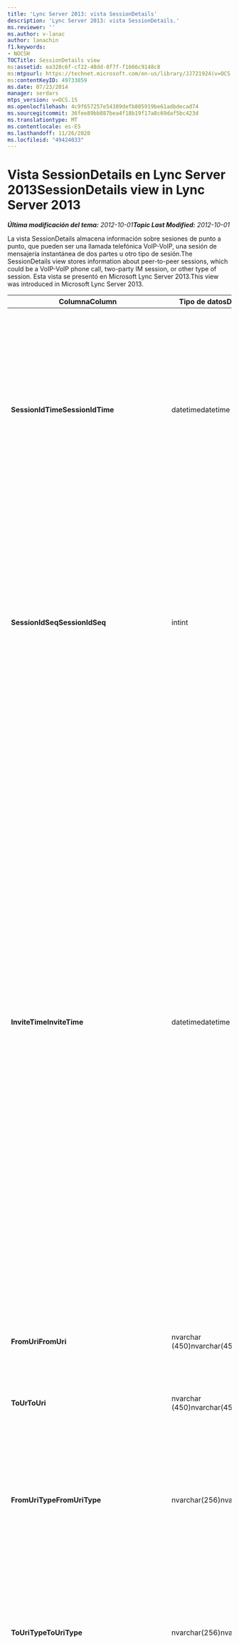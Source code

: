 ```yaml
---
title: 'Lync Server 2013: vista SessionDetails'
description: 'Lync Server 2013: vista SessionDetails.'
ms.reviewer: ''
ms.author: v-lanac
author: lanachin
f1.keywords:
- NOCSH
TOCTitle: SessionDetails view
ms:assetid: ea328c6f-cf22-48dd-8f7f-f1666c9148c8
ms:mtpsurl: https://technet.microsoft.com/en-us/library/JJ721924(v=OCS.15)
ms:contentKeyID: 49733859
ms.date: 07/23/2014
manager: serdars
mtps_version: v=OCS.15
ms.openlocfilehash: 4c9f657257e54389defb805919be61adbdecad74
ms.sourcegitcommit: 36fee89bb887bea4f18b19f17a8c69daf5bc423d
ms.translationtype: MT
ms.contentlocale: es-ES
ms.lasthandoff: 11/26/2020
ms.locfileid: "49424033"
---
```

# <a name="sessiondetails-view-in-lync-server-2013"></a><span data-ttu-id="d7267-103">Vista SessionDetails en Lync Server 2013</span><span class="sxs-lookup"><span data-stu-id="d7267-103">SessionDetails view in Lync Server 2013</span></span>

<div data-xmlns="http://www.w3.org/1999/xhtml">

<div class="topic" data-xmlns="http://www.w3.org/1999/xhtml" data-msxsl="urn:schemas-microsoft-com:xslt" data-cs="https://msdn.microsoft.com/">

<div data-asp="https://msdn2.microsoft.com/asp">



</div>

<div id="mainSection">

<div id="mainBody"><span data-ttu-id="d7267-104">

<span> </span></span><span class="sxs-lookup"><span data-stu-id="d7267-104">

<span> </span></span></span>

<span data-ttu-id="d7267-105">_**Última modificación del tema:** 2012-10-01_</span><span class="sxs-lookup"><span data-stu-id="d7267-105">_**Topic Last Modified:** 2012-10-01_</span></span>

<span data-ttu-id="d7267-106">La vista SessionDetails almacena información sobre sesiones de punto a punto, que pueden ser una llamada telefónica VoIP-VoIP, una sesión de mensajería instantánea de dos partes u otro tipo de sesión.</span><span class="sxs-lookup"><span data-stu-id="d7267-106">The SessionDetails view stores information about peer-to-peer sessions, which could be a VoIP-VoIP phone call, two-party IM session, or other type of session.</span></span> <span data-ttu-id="d7267-107">Esta vista se presentó en Microsoft Lync Server 2013.</span><span class="sxs-lookup"><span data-stu-id="d7267-107">This view was introduced in Microsoft Lync Server 2013.</span></span>


<table>
<colgroup>
<col style="width: 33%" />
<col style="width: 33%" />
<col style="width: 33%" />
</colgroup>
<thead>
<tr class="header">
<th><span data-ttu-id="d7267-108">Columna</span><span class="sxs-lookup"><span data-stu-id="d7267-108">Column</span></span></th>
<th><span data-ttu-id="d7267-109">Tipo de datos</span><span class="sxs-lookup"><span data-stu-id="d7267-109">Data Type</span></span></th>
<th><span data-ttu-id="d7267-110">Detalles</span><span class="sxs-lookup"><span data-stu-id="d7267-110">Details</span></span></th>
</tr>
</thead>
<tbody>
<tr class="odd">
<td><p><span data-ttu-id="d7267-111"><strong>SessionIdTime</strong></span><span class="sxs-lookup"><span data-stu-id="d7267-111"><strong>SessionIdTime</strong></span></span></p></td>
<td><p><span data-ttu-id="d7267-112">datetime</span><span class="sxs-lookup"><span data-stu-id="d7267-112">datetime</span></span></p></td>
<td><p><span data-ttu-id="d7267-113">Hora de la solicitud de sesión.</span><span class="sxs-lookup"><span data-stu-id="d7267-113">Time of session request.</span></span> <span data-ttu-id="d7267-114">Se usa en conjunción con SessionIdSeq para identificar de forma única una sesión.</span><span class="sxs-lookup"><span data-stu-id="d7267-114">Used in conjunction with SessionIdSeq to uniquely identify a session.</span></span> <span data-ttu-id="d7267-115">Para obtener más información, vea la <a href="lync-server-2013-dialogs-table.md">tabla cuadros de diálogo en</a> la tabla de 2013 de Lync Server.</span><span class="sxs-lookup"><span data-stu-id="d7267-115">See the <a href="lync-server-2013-dialogs-table.md">Dialogs table in Lync Server 2013</a> Table for more information.</span></span></p></td>
</tr>
<tr class="even">
<td><p><span data-ttu-id="d7267-116"><strong>SessionIdSeq</strong></span><span class="sxs-lookup"><span data-stu-id="d7267-116"><strong>SessionIdSeq</strong></span></span></p></td>
<td><p><span data-ttu-id="d7267-117">int</span><span class="sxs-lookup"><span data-stu-id="d7267-117">int</span></span></p></td>
<td><p><span data-ttu-id="d7267-118">Número de identificación para identificar la sesión.</span><span class="sxs-lookup"><span data-stu-id="d7267-118">ID number to identify the session.</span></span> <span data-ttu-id="d7267-119">Se usa en conjunción con SessionIdTime para identificar de forma única una sesión.</span><span class="sxs-lookup"><span data-stu-id="d7267-119">Used in conjunction with SessionIdTime to uniquely identify a session.</span></span> <span data-ttu-id="d7267-120">Para obtener más información, vea la <a href="lync-server-2013-dialogs-table.md">tabla cuadros de diálogo en Lync Server 2013</a> .</span><span class="sxs-lookup"><span data-stu-id="d7267-120">See the <a href="lync-server-2013-dialogs-table.md">Dialogs table in Lync Server 2013</a> for more information.</span></span></p></td>
</tr>
<tr class="odd">
<td><p><span data-ttu-id="d7267-121"><strong>InviteTime</strong></span><span class="sxs-lookup"><span data-stu-id="d7267-121"><strong>InviteTime</strong></span></span></p></td>
<td><p><span data-ttu-id="d7267-122">datetime</span><span class="sxs-lookup"><span data-stu-id="d7267-122">datetime</span></span></p></td>
<td><p><span data-ttu-id="d7267-123">Hora de la primera solicitud de invitación.</span><span class="sxs-lookup"><span data-stu-id="d7267-123">Time of the first INVITE request.</span></span> <span data-ttu-id="d7267-124">Por lo general, este campo se rellena con los datos generados desde el mensaje de invitación inicial de la sesión.</span><span class="sxs-lookup"><span data-stu-id="d7267-124">This field is typically populated by data generated from the initial INVITE message in the session.</span></span> <span data-ttu-id="d7267-125">Si no hay ningún mensaje de invitación, el campo se rellena con la fecha y la hora del primer mensaje SIP pertinente (BYE, cancelar, mensaje o información).</span><span class="sxs-lookup"><span data-stu-id="d7267-125">If there is no INVITE message then the field is populated with the date and time of the first relevant SIP message (BYE, CANCEL, MESSAGE, or INFO).</span></span> <span data-ttu-id="d7267-126">Por lo general, este campo se rellena con los datos generados desde el mensaje de invitación inicial de la sesión.</span><span class="sxs-lookup"><span data-stu-id="d7267-126">This field is typically populated by data generated from the initial INVITE message in the session.</span></span> <span data-ttu-id="d7267-127">Si no hay ningún mensaje de invitación, el campo se rellena con la fecha y la hora del primer mensaje SIP pertinente (BYE, cancelar, mensaje o información).</span><span class="sxs-lookup"><span data-stu-id="d7267-127">If there is no INVITE message then the field is populated with the date and time of the first relevant SIP message (BYE, CANCEL, MESSAGE, or INFO).</span></span></p></td>
</tr>
<tr class="even">
<td><p><span data-ttu-id="d7267-128"><strong>FromUri</strong></span><span class="sxs-lookup"><span data-stu-id="d7267-128"><strong>FromUri</strong></span></span></p></td>
<td><p><span data-ttu-id="d7267-129">nvarchar (450)</span><span class="sxs-lookup"><span data-stu-id="d7267-129">nvarchar(450)</span></span></p></td>
<td><p><span data-ttu-id="d7267-130">Identificador URI del usuario que inició la sesión.</span><span class="sxs-lookup"><span data-stu-id="d7267-130">URI of the user who started the session.</span></span></p></td>
</tr>
<tr class="odd">
<td><p><span data-ttu-id="d7267-131"><strong>ToUr</strong></span><span class="sxs-lookup"><span data-stu-id="d7267-131"><strong>ToUri</strong></span></span></p></td>
<td><p><span data-ttu-id="d7267-132">nvarchar (450)</span><span class="sxs-lookup"><span data-stu-id="d7267-132">nvarchar(450)</span></span></p></td>
<td><p><span data-ttu-id="d7267-133">Identificador URI del usuario que se unió a la sesión.</span><span class="sxs-lookup"><span data-stu-id="d7267-133">URI of the user who joined the session.</span></span></p></td>
</tr>
<tr class="even">
<td><p><span data-ttu-id="d7267-134"><strong>FromUriType</strong></span><span class="sxs-lookup"><span data-stu-id="d7267-134"><strong>FromUriType</strong></span></span></p></td>
<td><p><span data-ttu-id="d7267-135">nvarchar(256)</span><span class="sxs-lookup"><span data-stu-id="d7267-135">nvarchar(256)</span></span></p></td>
<td><p><span data-ttu-id="d7267-136">Tipo de URI del usuario que inició la sesión.</span><span class="sxs-lookup"><span data-stu-id="d7267-136">Type of URI of the user who started the session.</span></span> <span data-ttu-id="d7267-137">Para obtener más información, consulte la <a href="lync-server-2013-uritypes-table.md">tabla UriTypes en Lync Server 2013</a> .</span><span class="sxs-lookup"><span data-stu-id="d7267-137">See the <a href="lync-server-2013-uritypes-table.md">UriTypes table in Lync Server 2013</a> for more information.</span></span></p></td>
</tr>
<tr class="odd">
<td><p><span data-ttu-id="d7267-138"><strong>ToUriType</strong></span><span class="sxs-lookup"><span data-stu-id="d7267-138"><strong>ToUriType</strong></span></span></p></td>
<td><p><span data-ttu-id="d7267-139">nvarchar(256)</span><span class="sxs-lookup"><span data-stu-id="d7267-139">nvarchar(256)</span></span></p></td>
<td><p><span data-ttu-id="d7267-140">Tipo de URI del usuario que se unió a la sesión.</span><span class="sxs-lookup"><span data-stu-id="d7267-140">Type of URI of the user who joined the session.</span></span> <span data-ttu-id="d7267-141">Para obtener más información, consulte la <a href="lync-server-2013-uritypes-table.md">tabla UriTypes en Lync Server 2013</a> .</span><span class="sxs-lookup"><span data-stu-id="d7267-141">See the <a href="lync-server-2013-uritypes-table.md">UriTypes table in Lync Server 2013</a> for more information.</span></span></p></td>
</tr>
<tr class="even">
<td><p><span data-ttu-id="d7267-142"><strong>FromTenant</strong></span><span class="sxs-lookup"><span data-stu-id="d7267-142"><strong>FromTenant</strong></span></span></p></td>
<td><p><span data-ttu-id="d7267-143">nvarchar (450)</span><span class="sxs-lookup"><span data-stu-id="d7267-143">nvarchar(450)</span></span></p></td>
<td><p><span data-ttu-id="d7267-144">Espacio empresarial del usuario que inició la sesión.</span><span class="sxs-lookup"><span data-stu-id="d7267-144">Tenant of the user who started the session.</span></span> <span data-ttu-id="d7267-145">Para obtener más información, consulte la <a href="lync-server-2013-tenants-table.md">tabla de inquilinos de Lync Server 2013</a> .</span><span class="sxs-lookup"><span data-stu-id="d7267-145">See the <a href="lync-server-2013-tenants-table.md">Tenants table in Lync Server 2013</a> for more information.</span></span></p></td>
</tr>
<tr class="odd">
<td><p><span data-ttu-id="d7267-146"><strong>ToTenant</strong></span><span class="sxs-lookup"><span data-stu-id="d7267-146"><strong>ToTenant</strong></span></span></p></td>
<td><p><span data-ttu-id="d7267-147">nvarchar(256)</span><span class="sxs-lookup"><span data-stu-id="d7267-147">nvarchar(256)</span></span></p></td>
<td><p><span data-ttu-id="d7267-148">El inquilino del usuario que se unió a la sesión.</span><span class="sxs-lookup"><span data-stu-id="d7267-148">The tenant of the user who joined the session.</span></span> <span data-ttu-id="d7267-149">Para obtener más información, consulte la <a href="lync-server-2013-tenants-table.md">tabla de inquilinos de Lync Server 2013</a> .</span><span class="sxs-lookup"><span data-stu-id="d7267-149">See the <a href="lync-server-2013-tenants-table.md">Tenants table in Lync Server 2013</a> for more information.</span></span></p></td>
</tr>
<tr class="even">
<td><p><span data-ttu-id="d7267-150"><strong>FromEndpointId</strong></span><span class="sxs-lookup"><span data-stu-id="d7267-150"><strong>FromEndpointId</strong></span></span></p></td>
<td><p><span data-ttu-id="d7267-151">identificador</span><span class="sxs-lookup"><span data-stu-id="d7267-151">uniqueidentifier</span></span></p></td>
<td><p><span data-ttu-id="d7267-152">Identificador único del extremo del usuario que inició la sesión.</span><span class="sxs-lookup"><span data-stu-id="d7267-152">Unique identifier of the endpoint of the user who started the session.</span></span></p></td>
</tr>
<tr class="odd">
<td><p><span data-ttu-id="d7267-153"><strong>ToEndpointId</strong></span><span class="sxs-lookup"><span data-stu-id="d7267-153"><strong>ToEndpointId</strong></span></span></p></td>
<td><p><span data-ttu-id="d7267-154">identificador</span><span class="sxs-lookup"><span data-stu-id="d7267-154">uniqueidentifier</span></span></p></td>
<td><p><span data-ttu-id="d7267-155">Identificador único del extremo del usuario que se unió a la sesión.</span><span class="sxs-lookup"><span data-stu-id="d7267-155">Unique identifier of the endpoint of the user who joined the session.</span></span></p></td>
</tr>
<tr class="even">
<td><p><span data-ttu-id="d7267-156"><strong>EndTime</strong></span><span class="sxs-lookup"><span data-stu-id="d7267-156"><strong>EndTime</strong></span></span></p></td>
<td><p><span data-ttu-id="d7267-157">datetime</span><span class="sxs-lookup"><span data-stu-id="d7267-157">datetime</span></span></p></td>
<td><p><span data-ttu-id="d7267-158">Hora de finalización de la sesión.</span><span class="sxs-lookup"><span data-stu-id="d7267-158">End time of the session.</span></span></p></td>
</tr>
<tr class="odd">
<td><p><span data-ttu-id="d7267-159"><strong>FromMessageCount</strong></span><span class="sxs-lookup"><span data-stu-id="d7267-159"><strong>FromMessageCount</strong></span></span></p></td>
<td><p><span data-ttu-id="d7267-160">int</span><span class="sxs-lookup"><span data-stu-id="d7267-160">int</span></span></p></td>
<td><p><span data-ttu-id="d7267-161">Número de mensajes enviados por el usuario que inició la sesión.</span><span class="sxs-lookup"><span data-stu-id="d7267-161">Number of messages sent by the user who started the session.</span></span></p></td>
</tr>
<tr class="even">
<td><p><span data-ttu-id="d7267-162"><strong>ToMessageCount</strong></span><span class="sxs-lookup"><span data-stu-id="d7267-162"><strong>ToMessageCount</strong></span></span></p></td>
<td><p><span data-ttu-id="d7267-163">int</span><span class="sxs-lookup"><span data-stu-id="d7267-163">int</span></span></p></td>
<td><p><span data-ttu-id="d7267-164">Número de mensajes enviados por el usuario que se unió a la sesión.</span><span class="sxs-lookup"><span data-stu-id="d7267-164">Number of messages sent by the user who joined the session.</span></span></p></td>
</tr>
<tr class="odd">
<td><p><span data-ttu-id="d7267-165"><strong>FromClientVersion</strong></span><span class="sxs-lookup"><span data-stu-id="d7267-165"><strong>FromClientVersion</strong></span></span></p></td>
<td><p><span data-ttu-id="d7267-166">nvarchar(256)</span><span class="sxs-lookup"><span data-stu-id="d7267-166">nvarchar(256)</span></span></p></td>
<td><p><span data-ttu-id="d7267-167">Versión del cliente usada por el usuario que inició la sesión.</span><span class="sxs-lookup"><span data-stu-id="d7267-167">Version of client used by the user who started the session.</span></span></p></td>
</tr>
<tr class="even">
<td><p><span data-ttu-id="d7267-168"><strong>FromClientType</strong></span><span class="sxs-lookup"><span data-stu-id="d7267-168"><strong>FromClientType</strong></span></span></p></td>
<td><p><span data-ttu-id="d7267-169">int</span><span class="sxs-lookup"><span data-stu-id="d7267-169">int</span></span></p></td>
<td><p><span data-ttu-id="d7267-170">Cliente usado por el usuario que inició la sesión.</span><span class="sxs-lookup"><span data-stu-id="d7267-170">Client used by the user who started the session.</span></span> <span data-ttu-id="d7267-171">Para obtener más información, consulte la <a href="lync-server-2013-useragentdef-table.md">tabla UserAgentDef en Lync Server 2013</a> .</span><span class="sxs-lookup"><span data-stu-id="d7267-171">See the <a href="lync-server-2013-useragentdef-table.md">UserAgentDef table in Lync Server 2013</a> for more details.</span></span></p></td>
</tr>
<tr class="odd">
<td><p><span data-ttu-id="d7267-172"><strong>FromClientCategory</strong></span><span class="sxs-lookup"><span data-stu-id="d7267-172"><strong>FromClientCategory</strong></span></span></p></td>
<td><p><span data-ttu-id="d7267-173">nvarchar (64)</span><span class="sxs-lookup"><span data-stu-id="d7267-173">nvarchar(64)</span></span></p></td>
<td><p><span data-ttu-id="d7267-174">Nombre de la categoría del cliente que ha usado el usuario que inició la sesión.</span><span class="sxs-lookup"><span data-stu-id="d7267-174">Name of the category of the client used by the user who started the session.</span></span></p></td>
</tr>
<tr class="even">
<td><p><span data-ttu-id="d7267-175"><strong>ToClientVersion</strong></span><span class="sxs-lookup"><span data-stu-id="d7267-175"><strong>ToClientVersion</strong></span></span></p></td>
<td><p><span data-ttu-id="d7267-176">nvarchar(256)</span><span class="sxs-lookup"><span data-stu-id="d7267-176">nvarchar(256)</span></span></p></td>
<td><p><span data-ttu-id="d7267-177">Versión de cliente usada por el usuario que se unió a la sesión</span><span class="sxs-lookup"><span data-stu-id="d7267-177">Version of client used by the user who joined the session</span></span></p></td>
</tr>
<tr class="odd">
<td><p><span data-ttu-id="d7267-178"><strong>ToClientType</strong></span><span class="sxs-lookup"><span data-stu-id="d7267-178"><strong>ToClientType</strong></span></span></p></td>
<td><p><span data-ttu-id="d7267-179">int</span><span class="sxs-lookup"><span data-stu-id="d7267-179">int</span></span></p></td>
<td><p><span data-ttu-id="d7267-180">Cliente usado por el usuario que se unió a la sesión.</span><span class="sxs-lookup"><span data-stu-id="d7267-180">Client used by the user who joined the session.</span></span> <span data-ttu-id="d7267-181">Para obtener más información, consulte la <a href="lync-server-2013-useragentdef-table.md">tabla UserAgentDef en Lync Server 2013</a> .</span><span class="sxs-lookup"><span data-stu-id="d7267-181">See the <a href="lync-server-2013-useragentdef-table.md">UserAgentDef table in Lync Server 2013</a> for more details.</span></span></p></td>
</tr>
<tr class="even">
<td><p><span data-ttu-id="d7267-182"><strong>ToClientCategory</strong></span><span class="sxs-lookup"><span data-stu-id="d7267-182"><strong>ToClientCategory</strong></span></span></p></td>
<td><p><span data-ttu-id="d7267-183">nvarchar (64)</span><span class="sxs-lookup"><span data-stu-id="d7267-183">nvarchar(64)</span></span></p></td>
<td><p><span data-ttu-id="d7267-184">Nombre de la categoría del cliente que ha usado el usuario que se unió a la sesión.</span><span class="sxs-lookup"><span data-stu-id="d7267-184">Name of the category of the client used by the user who joined the session.</span></span></p></td>
</tr>
<tr class="odd">
<td><p><span data-ttu-id="d7267-185"><strong>TargetUri</strong></span><span class="sxs-lookup"><span data-stu-id="d7267-185"><strong>TargetUri</strong></span></span></p></td>
<td><p><span data-ttu-id="d7267-186">nvarchar (450)</span><span class="sxs-lookup"><span data-stu-id="d7267-186">nvarchar(450)</span></span></p></td>
<td><p><span data-ttu-id="d7267-187">URI del usuario de destino de la sesión.</span><span class="sxs-lookup"><span data-stu-id="d7267-187">URI of the target user of the session.</span></span></p></td>
</tr>
<tr class="even">
<td><p><span data-ttu-id="d7267-188"><strong>TargetUriType</strong></span><span class="sxs-lookup"><span data-stu-id="d7267-188"><strong>TargetUriType</strong></span></span></p></td>
<td><p><span data-ttu-id="d7267-189">nvarchar (450)</span><span class="sxs-lookup"><span data-stu-id="d7267-189">nvarchar(450)</span></span></p></td>
<td><p><span data-ttu-id="d7267-190">Tipo de URI del usuario de destino de la sesión.</span><span class="sxs-lookup"><span data-stu-id="d7267-190">Type of URI of the target user for the session.</span></span> <span data-ttu-id="d7267-191">Para obtener más información, consulte la <a href="lync-server-2013-uritypes-table.md">tabla UriTypes en Lync Server 2013</a> .</span><span class="sxs-lookup"><span data-stu-id="d7267-191">See the <a href="lync-server-2013-uritypes-table.md">UriTypes table in Lync Server 2013</a> for more information.</span></span></p></td>
</tr>
<tr class="odd">
<td><p><span data-ttu-id="d7267-192"><strong>OnBehalfOfUri</strong></span><span class="sxs-lookup"><span data-stu-id="d7267-192"><strong>OnBehalfOfUri</strong></span></span></p></td>
<td><p><span data-ttu-id="d7267-193">nvarchar (450)</span><span class="sxs-lookup"><span data-stu-id="d7267-193">nvarchar(450)</span></span></p></td>
<td><p><span data-ttu-id="d7267-194">URI del usuario en cuyo nombre se inició la sesión.</span><span class="sxs-lookup"><span data-stu-id="d7267-194">URI of the user on whose behalf the session was started.</span></span></p></td>
</tr>
<tr class="even">
<td><p><span data-ttu-id="d7267-195"><strong>OnnnBehalfOfUriType</strong></span><span class="sxs-lookup"><span data-stu-id="d7267-195"><strong>OnnnBehalfOfUriType</strong></span></span></p></td>
<td><p><span data-ttu-id="d7267-196">nvarchar(256)</span><span class="sxs-lookup"><span data-stu-id="d7267-196">nvarchar(256)</span></span></p></td>
<td><p><span data-ttu-id="d7267-197">Tipo de URI del usuario en cuyo nombre se inició la sesión.</span><span class="sxs-lookup"><span data-stu-id="d7267-197">Type of URI of the user on whose behalf the session was started.</span></span> <span data-ttu-id="d7267-198">Para obtener más información, consulte la <a href="lync-server-2013-uritypes-table.md">tabla UriTypes en Lync Server 2013</a> .</span><span class="sxs-lookup"><span data-stu-id="d7267-198">See the <a href="lync-server-2013-uritypes-table.md">UriTypes table in Lync Server 2013</a> for more information.</span></span></p></td>
</tr>
<tr class="odd">
<td><p><span data-ttu-id="d7267-199"><strong>OnBehalfOfTenant</strong></span><span class="sxs-lookup"><span data-stu-id="d7267-199"><strong>OnBehalfOfTenant</strong></span></span></p></td>
<td><p><span data-ttu-id="d7267-200">nvarchar(256)</span><span class="sxs-lookup"><span data-stu-id="d7267-200">nvarchar(256)</span></span></p></td>
<td><p><span data-ttu-id="d7267-201">Inquilino del usuario cuyo en nombre se ha iniciado la sesión.</span><span class="sxs-lookup"><span data-stu-id="d7267-201">Tenant of the user whose on behalf the session was started.</span></span> <span data-ttu-id="d7267-202">Para obtener más información, consulte la <a href="lync-server-2013-tenants-table.md">tabla de inquilinos de Lync Server 2013</a> .</span><span class="sxs-lookup"><span data-stu-id="d7267-202">See the <a href="lync-server-2013-tenants-table.md">Tenants table in Lync Server 2013</a> for more information.</span></span></p></td>
</tr>
<tr class="even">
<td><p><span data-ttu-id="d7267-203"><strong>ReferredByUri</strong></span><span class="sxs-lookup"><span data-stu-id="d7267-203"><strong>ReferredByUri</strong></span></span></p></td>
<td><p><span data-ttu-id="d7267-204">nvarchar (450)</span><span class="sxs-lookup"><span data-stu-id="d7267-204">nvarchar(450)</span></span></p></td>
<td><p><span data-ttu-id="d7267-205">Identificador URI del usuario que remitió la sesión.</span><span class="sxs-lookup"><span data-stu-id="d7267-205">URI of the user who referred the session.</span></span></p></td>
</tr>
<tr class="odd">
<td><p><span data-ttu-id="d7267-206"><strong>ReferredByUriType</strong></span><span class="sxs-lookup"><span data-stu-id="d7267-206"><strong>ReferredByUriType</strong></span></span></p></td>
<td><p><span data-ttu-id="d7267-207">nvarchar(256)</span><span class="sxs-lookup"><span data-stu-id="d7267-207">nvarchar(256)</span></span></p></td>
<td><p><span data-ttu-id="d7267-208">Tipo de URI del usuario que ha remitido la sesión.</span><span class="sxs-lookup"><span data-stu-id="d7267-208">Type of URI of the user who referred the session.</span></span> <span data-ttu-id="d7267-209">Para obtener más información, consulte la <a href="lync-server-2013-uritypes-table.md">tabla UriTypes en Lync Server 2013</a> .</span><span class="sxs-lookup"><span data-stu-id="d7267-209">See the <a href="lync-server-2013-uritypes-table.md">UriTypes table in Lync Server 2013</a> for more information.</span></span></p></td>
</tr>
<tr class="even">
<td><p><span data-ttu-id="d7267-210"><strong>ReferredByTenant</strong></span><span class="sxs-lookup"><span data-stu-id="d7267-210"><strong>ReferredByTenant</strong></span></span></p></td>
<td><p><span data-ttu-id="d7267-211">nvarchar(256)</span><span class="sxs-lookup"><span data-stu-id="d7267-211">nvarchar(256)</span></span></p></td>
<td><p><span data-ttu-id="d7267-212">Espacio empresarial del usuario que remitió la sesión.</span><span class="sxs-lookup"><span data-stu-id="d7267-212">Tenant of the user who referred the session.</span></span> <span data-ttu-id="d7267-213">Para obtener más información, consulte la <a href="lync-server-2013-tenants-table.md">tabla de inquilinos de Lync Server 2013</a> .</span><span class="sxs-lookup"><span data-stu-id="d7267-213">See the <a href="lync-server-2013-tenants-table.md">Tenants table in Lync Server 2013</a> for more information.</span></span></p></td>
</tr>
<tr class="odd">
<td><p><span data-ttu-id="d7267-214"><strong>DialogId</strong></span><span class="sxs-lookup"><span data-stu-id="d7267-214"><strong>DialogId</strong></span></span></p></td>
<td><p><span data-ttu-id="d7267-215">VARCHAR (775)</span><span class="sxs-lookup"><span data-stu-id="d7267-215">varchar(775)</span></span></p></td>
<td><p><span data-ttu-id="d7267-216">IDENTIFICACIÓN del cuadro de diálogo SIP.</span><span class="sxs-lookup"><span data-stu-id="d7267-216">SIP dialog ID.</span></span> <span data-ttu-id="d7267-217">El formato es:</span><span class="sxs-lookup"><span data-stu-id="d7267-217">The format is:</span></span></p>
<p><span data-ttu-id="d7267-218">cuadro de diálogo; desde: etiqueta; to-Tag</span><span class="sxs-lookup"><span data-stu-id="d7267-218">dialog;from-tag;to-tag</span></span></p></td>
</tr>
<tr class="even">
<td><p><span data-ttu-id="d7267-219"><strong>CorrelationId</strong></span><span class="sxs-lookup"><span data-stu-id="d7267-219"><strong>CorrelationId</strong></span></span></p></td>
<td><p><span data-ttu-id="d7267-220">identificador</span><span class="sxs-lookup"><span data-stu-id="d7267-220">uniqueidentifier</span></span></p></td>
<td><p><span data-ttu-id="d7267-221">GUID que se usa para correlacionar varias sesiones.</span><span class="sxs-lookup"><span data-stu-id="d7267-221">GUID used to correlate multiple sessions.</span></span></p></td>
</tr>
<tr class="odd">
<td><p><span data-ttu-id="d7267-222"><strong>ReplaceDialogIdTime</strong></span><span class="sxs-lookup"><span data-stu-id="d7267-222"><strong>ReplaceDialogIdTime</strong></span></span></p></td>
<td><p><span data-ttu-id="d7267-223">datetime</span><span class="sxs-lookup"><span data-stu-id="d7267-223">datetime</span></span></p></td>
<td><p><span data-ttu-id="d7267-224">Hora del cuadro de diálogo que se ha sustituido por la sesión.</span><span class="sxs-lookup"><span data-stu-id="d7267-224">Time of the dialog which was replaced by the session.</span></span> <span data-ttu-id="d7267-225">Se usa junto con ReplaceDialogIdSeq para identificar de forma exclusiva un cuadro de diálogo que se reemplaza por la sesión.</span><span class="sxs-lookup"><span data-stu-id="d7267-225">Used in conjunction with ReplaceDialogIdSeq to uniquely identify a dialog that is replaced by the session.</span></span> <span data-ttu-id="d7267-226">Para obtener más información, vea la <a href="lync-server-2013-dialogs-table.md">tabla cuadros de diálogo en Lync Server 2013</a> .</span><span class="sxs-lookup"><span data-stu-id="d7267-226">See the <a href="lync-server-2013-dialogs-table.md">Dialogs table in Lync Server 2013</a> for more information.</span></span></p></td>
</tr>
<tr class="even">
<td><p><span data-ttu-id="d7267-227"><strong>ReplaceDialogIdSeq</strong></span><span class="sxs-lookup"><span data-stu-id="d7267-227"><strong>ReplaceDialogIdSeq</strong></span></span></p></td>
<td><p><span data-ttu-id="d7267-228">int</span><span class="sxs-lookup"><span data-stu-id="d7267-228">int</span></span></p></td>
<td><p><span data-ttu-id="d7267-229">Número de identificación para identificar la sesión.</span><span class="sxs-lookup"><span data-stu-id="d7267-229">ID number to identify the session.</span></span> <span data-ttu-id="d7267-230">Se usa junto con ReplaceDialogIdTime para identificar de forma exclusiva un cuadro de diálogo que se reemplaza por la sesión.</span><span class="sxs-lookup"><span data-stu-id="d7267-230">Used in conjunction with ReplaceDialogIdTime to uniquely identify a dialog that is replaced by the session.</span></span> <span data-ttu-id="d7267-231">Para obtener más información, vea la <a href="lync-server-2013-dialogs-table.md">tabla cuadros de diálogo en Lync Server 2013</a> .</span><span class="sxs-lookup"><span data-stu-id="d7267-231">See the <a href="lync-server-2013-dialogs-table.md">Dialogs table in Lync Server 2013</a> for more information.</span></span></p></td>
</tr>
<tr class="odd">
<td><p><span data-ttu-id="d7267-232"><strong>ReplacesDialogId</strong></span><span class="sxs-lookup"><span data-stu-id="d7267-232"><strong>ReplacesDialogId</strong></span></span></p></td>
<td><p><span data-ttu-id="d7267-233">VARCHAR (775)</span><span class="sxs-lookup"><span data-stu-id="d7267-233">varchar(775)</span></span></p></td>
<td><p><span data-ttu-id="d7267-234">IDENTIFICACIÓN del cuadro de diálogo SIP que reemplaza la sesión.</span><span class="sxs-lookup"><span data-stu-id="d7267-234">SIP dialog ID the session replaces.</span></span> <span data-ttu-id="d7267-235">El formato es:</span><span class="sxs-lookup"><span data-stu-id="d7267-235">The format is:</span></span></p>
<p><span data-ttu-id="d7267-236">cuadro de diálogo; desde: etiqueta; to-Tag</span><span class="sxs-lookup"><span data-stu-id="d7267-236">dialog;from-tag;to-tag</span></span></p></td>
</tr>
<tr class="even">
<td><p><span data-ttu-id="d7267-237"><strong>ResponseTime</strong></span><span class="sxs-lookup"><span data-stu-id="d7267-237"><strong>ResponseTime</strong></span></span></p></td>
<td><p><span data-ttu-id="d7267-238">datetime</span><span class="sxs-lookup"><span data-stu-id="d7267-238">datetime</span></span></p></td>
<td><p><span data-ttu-id="d7267-239">Hora de la respuesta al primer mensaje de invitación.</span><span class="sxs-lookup"><span data-stu-id="d7267-239">Time of the response to the first INVITE message.</span></span> <span data-ttu-id="d7267-240">Por lo general, este campo se rellena con los datos generados desde el mensaje de invitación inicial de la sesión.</span><span class="sxs-lookup"><span data-stu-id="d7267-240">This field is typically populated by data generated from the initial INVITE message in the session.</span></span> <span data-ttu-id="d7267-241">Si no hay ningún mensaje de invitación, el campo se rellena con la fecha y la hora del primer mensaje SIP pertinente (BYE, cancelar, mensaje o información).</span><span class="sxs-lookup"><span data-stu-id="d7267-241">If there is no INVITE message then the field is populated with the date and time of the first relevant SIP message (BYE, CANCEL, MESSAGE, or INFO).</span></span></p></td>
</tr>
<tr class="odd">
<td><p><span data-ttu-id="d7267-242"><strong>ResponseCode</strong></span><span class="sxs-lookup"><span data-stu-id="d7267-242"><strong>ResponseCode</strong></span></span></p></td>
<td><p><span data-ttu-id="d7267-243">int</span><span class="sxs-lookup"><span data-stu-id="d7267-243">int</span></span></p></td>
<td><p><span data-ttu-id="d7267-244">Código de respuesta SIP a la invitación de la sesión.</span><span class="sxs-lookup"><span data-stu-id="d7267-244">SIP response code to the session invitation.</span></span> <span data-ttu-id="d7267-245">Por lo general, este campo se rellena con los datos generados desde el mensaje de invitación inicial de la sesión.</span><span class="sxs-lookup"><span data-stu-id="d7267-245">This field is typically populated by data generated from the initial INVITE message in the session.</span></span> <span data-ttu-id="d7267-246">Si no hay ningún mensaje de invitación, el campo se rellena con la fecha y la hora del primer mensaje SIP pertinente (BYE, cancelar, mensaje o información).</span><span class="sxs-lookup"><span data-stu-id="d7267-246">If there is no INVITE message then the field is populated with the date and time of the first relevant SIP message (BYE, CANCEL, MESSAGE, or INFO).</span></span></p></td>
</tr>
<tr class="even">
<td><p><span data-ttu-id="d7267-247"><strong>DiagnosticId</strong></span><span class="sxs-lookup"><span data-stu-id="d7267-247"><strong>DiagnosticId</strong></span></span></p></td>
<td><p><span data-ttu-id="d7267-248">int</span><span class="sxs-lookup"><span data-stu-id="d7267-248">int</span></span></p></td>
<td><p><span data-ttu-id="d7267-249">IDENTIFICACIÓN de diagnóstico capturada de encabezados SIP.</span><span class="sxs-lookup"><span data-stu-id="d7267-249">Diagnostic ID captured from SIP headers.</span></span></p></td>
</tr>
<tr class="odd">
<td><p><span data-ttu-id="d7267-250"><strong>ContentType</strong></span><span class="sxs-lookup"><span data-stu-id="d7267-250"><strong>ContentType</strong></span></span></p></td>
<td><p><span data-ttu-id="d7267-251">nvarchar(256)</span><span class="sxs-lookup"><span data-stu-id="d7267-251">nvarchar(256)</span></span></p></td>
<td><p><span data-ttu-id="d7267-252">Tipo de contenido de la sesión.</span><span class="sxs-lookup"><span data-stu-id="d7267-252">Type of content for the session.</span></span></p></td>
</tr>
<tr class="even">
<td><p><span data-ttu-id="d7267-253"><strong>FrontEnd</strong></span><span class="sxs-lookup"><span data-stu-id="d7267-253"><strong>FrontEnd</strong></span></span></p></td>
<td><p><span data-ttu-id="d7267-254">nvarchar(256)</span><span class="sxs-lookup"><span data-stu-id="d7267-254">nvarchar(256)</span></span></p></td>
<td><p><span data-ttu-id="d7267-255">FQDN del servidor front-end que capturó los datos para la sesión.</span><span class="sxs-lookup"><span data-stu-id="d7267-255">FQDN of the Front End server that captured the data for the session.</span></span></p></td>
</tr>
<tr class="odd">
<td><p><span data-ttu-id="d7267-256"><strong>Grupo</strong></span><span class="sxs-lookup"><span data-stu-id="d7267-256"><strong>Pool</strong></span></span></p></td>
<td><p><span data-ttu-id="d7267-257">nvarchar(256)</span><span class="sxs-lookup"><span data-stu-id="d7267-257">nvarchar(256)</span></span></p></td>
<td><p><span data-ttu-id="d7267-258">FQDN del grupo de servidores que ha capturado los datos de la sesión.</span><span class="sxs-lookup"><span data-stu-id="d7267-258">FQDN of the pool that captured the data for the session.</span></span></p></td>
</tr>
<tr class="even">
<td><p><span data-ttu-id="d7267-259"><strong>FromEdgeServer</strong></span><span class="sxs-lookup"><span data-stu-id="d7267-259"><strong>FromEdgeServer</strong></span></span></p></td>
<td><p><span data-ttu-id="d7267-260">nvarchar(256)</span><span class="sxs-lookup"><span data-stu-id="d7267-260">nvarchar(256)</span></span></p></td>
<td><p><span data-ttu-id="d7267-261">FQDN del servidor perimetral usado por el usuario que inició la sesión.</span><span class="sxs-lookup"><span data-stu-id="d7267-261">FQDN of the Edge server used by the user who started the session.</span></span></p></td>
</tr>
<tr class="odd">
<td><p><span data-ttu-id="d7267-262"><strong>ToEdgeServer</strong></span><span class="sxs-lookup"><span data-stu-id="d7267-262"><strong>ToEdgeServer</strong></span></span></p></td>
<td><p><span data-ttu-id="d7267-263">nvarchar(256)</span><span class="sxs-lookup"><span data-stu-id="d7267-263">nvarchar(256)</span></span></p></td>
<td><p><span data-ttu-id="d7267-264">FQDN del servidor perimetral usado por el usuario que inició la sesión</span><span class="sxs-lookup"><span data-stu-id="d7267-264">FQDN of the Edge server used by the user who started the session</span></span></p></td>
</tr>
<tr class="even">
<td><p><span data-ttu-id="d7267-265"><strong>IsFromInternal</strong></span><span class="sxs-lookup"><span data-stu-id="d7267-265"><strong>IsFromInternal</strong></span></span></p></td>
<td><p><span data-ttu-id="d7267-266">bit</span><span class="sxs-lookup"><span data-stu-id="d7267-266">bit</span></span></p></td>
<td><p><span data-ttu-id="d7267-267">Indica si el usuario que inició la sesión inició sesión en la red interna.</span><span class="sxs-lookup"><span data-stu-id="d7267-267">Indicates whether the user who started the session logged on from the internal network.</span></span></p></td>
</tr>
<tr class="odd">
<td><p><span data-ttu-id="d7267-268"><strong>IsToInternal</strong></span><span class="sxs-lookup"><span data-stu-id="d7267-268"><strong>IsToInternal</strong></span></span></p></td>
<td><p><span data-ttu-id="d7267-269">bit</span><span class="sxs-lookup"><span data-stu-id="d7267-269">bit</span></span></p></td>
<td><p><span data-ttu-id="d7267-270">Indica si el usuario que se unió a la sesión ha iniciado sesión en la red interna.</span><span class="sxs-lookup"><span data-stu-id="d7267-270">Indicates whether the user who joined the session logged on from the internal network.</span></span></p></td>
</tr>
<tr class="even">
<td><p><span data-ttu-id="d7267-271"><strong>CallPriority</strong></span><span class="sxs-lookup"><span data-stu-id="d7267-271"><strong>CallPriority</strong></span></span></p></td>
<td><p><span data-ttu-id="d7267-272">nvarchar(256)</span><span class="sxs-lookup"><span data-stu-id="d7267-272">nvarchar(256)</span></span></p></td>
<td><p><span data-ttu-id="d7267-273">Prioridad de la llamada de la sesión.</span><span class="sxs-lookup"><span data-stu-id="d7267-273">Call priority of the session.</span></span></p></td>
</tr>
<tr class="odd">
<td><p><span data-ttu-id="d7267-274"><strong>FromUserFlag</strong></span><span class="sxs-lookup"><span data-stu-id="d7267-274"><strong>FromUserFlag</strong></span></span></p></td>
<td><p><span data-ttu-id="d7267-275">smallint</span><span class="sxs-lookup"><span data-stu-id="d7267-275">smallint</span></span></p></td>
<td><p><span data-ttu-id="d7267-276">Indica los atributos del usuario que inició la sesión.</span><span class="sxs-lookup"><span data-stu-id="d7267-276">Indicates the attributes of the user who started the session.</span></span> <span data-ttu-id="d7267-277">Se permiten las siguientes definiciones de atributo:</span><span class="sxs-lookup"><span data-stu-id="d7267-277">The following attribute definitions are allowed:</span></span></p>
<p><span data-ttu-id="d7267-278">0x01: integrado con un teléfono de escritorio</span><span class="sxs-lookup"><span data-stu-id="d7267-278">0x01 - Integrated with desktop phone</span></span></p></td>
</tr>
<tr class="even">
<td><p><span data-ttu-id="d7267-279"><strong>ToUserFlag</strong></span><span class="sxs-lookup"><span data-stu-id="d7267-279"><strong>ToUserFlag</strong></span></span></p></td>
<td><p><span data-ttu-id="d7267-280">smallint</span><span class="sxs-lookup"><span data-stu-id="d7267-280">smallint</span></span></p></td>
<td><p><span data-ttu-id="d7267-281">Indica los atributos del usuario que inició la sesión.</span><span class="sxs-lookup"><span data-stu-id="d7267-281">Indicates the attributes of the user who started the session.</span></span> <span data-ttu-id="d7267-282">Se permiten las siguientes definiciones de atributo:</span><span class="sxs-lookup"><span data-stu-id="d7267-282">The following attribute definitions are allowed:</span></span></p>
<p><span data-ttu-id="d7267-283">0x01: integrado con un teléfono de escritorio</span><span class="sxs-lookup"><span data-stu-id="d7267-283">0x01 - Integrated with desktop phone</span></span></p></td>
</tr>
<tr class="odd">
<td><p><span data-ttu-id="d7267-284"><strong>CallFlag</strong></span><span class="sxs-lookup"><span data-stu-id="d7267-284"><strong>CallFlag</strong></span></span></p></td>
<td><p><span data-ttu-id="d7267-285">smallint</span><span class="sxs-lookup"><span data-stu-id="d7267-285">smallint</span></span></p></td>
<td><p><span data-ttu-id="d7267-286">Indica los atributos de la llamada.</span><span class="sxs-lookup"><span data-stu-id="d7267-286">Indicates the call attributes.</span></span> <span data-ttu-id="d7267-287">Se permiten las siguientes definiciones de atributo:</span><span class="sxs-lookup"><span data-stu-id="d7267-287">The following attribute definitions are allowed:</span></span></p>
<p><span data-ttu-id="d7267-288">0x01-reintento de sesión</span><span class="sxs-lookup"><span data-stu-id="d7267-288">0x01 - Retried Session</span></span></p>
<p><span data-ttu-id="d7267-289">0x02: una llamada realizada por el agente en nombre de un grupo de respuesta</span><span class="sxs-lookup"><span data-stu-id="d7267-289">0x02 - A call made by agent on behalf of a Response Group</span></span></p></td>
</tr>
<tr class="even">
<td><p><span data-ttu-id="d7267-290"><strong>Ubicación</strong></span><span class="sxs-lookup"><span data-stu-id="d7267-290"><strong>Location</strong></span></span></p></td>
<td><p><span data-ttu-id="d7267-291">VARCHAR (Max)</span><span class="sxs-lookup"><span data-stu-id="d7267-291">varchar(max)</span></span></p></td>
<td><p><span data-ttu-id="d7267-292">Ubicación de la llamada de emergencia.</span><span class="sxs-lookup"><span data-stu-id="d7267-292">Location of emergency call.</span></span></p></td>
</tr>
</tbody>
</table><span data-ttu-id="d7267-293">


</div>

<span> </span>

</div>

</div>

</span><span class="sxs-lookup"><span data-stu-id="d7267-293">


</div>

<span> </span>

</div>

</div>

</span></span></div>

